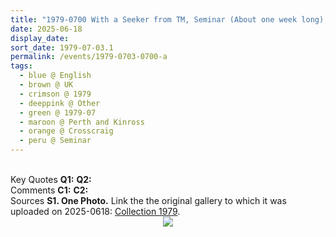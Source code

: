 ```yaml
---
title: "1979-0700 With a Seeker from TM, Seminar (About one week long), Garden, House, Crosscraig, Loch Rannoch (176 kms N of Glasgow in Scotland), Perth and Kinross, UK (to be confirmed)"
date: 2025-06-18
display_date: 
sort_date: 1979-07-03.1
permalink: /events/1979-0703-0700-a
tags:
  - blue @ English
  - brown @ UK
  - crimson @ 1979
  - deeppink @ Other
  - green @ 1979-07
  - maroon @ Perth and Kinross
  - orange @ Crosscraig
  - peru @ Seminar
---
```


<br>

<wave-list>
  <list-title color="DarkSeaGreen" width="55">Key Quotes</list-title>
  <list-item color="BlanchedAlmond" width="280"><b>Q1:</b> <i></i></list-item>
  <list-item color="Lavender" width="280"><b>Q2:</b> <i></i></list-item>
</wave-list>

<br>

<wave-list>
  <list-title color="DarkSeaGreen" width="55">Comments</list-title>
  <list-item color="BlanchedAlmond" width="280"><b>C1:</b> <i></i></list-item>
  <list-item color="Lavender" width="280"><b>C2:</b> <i></i></list-item>
</wave-list>

<br>

<wave-list>
  <list-title color="DarkSeaGreen" width="40">Sources</list-title>
  <list-item color="BlanchedAlmond" width="280"><b>S1. One Photo.</b> Link the the original gallery to which it was uploaded on 2025-0618: <a href="https://eternalmoments.smugmug.com/Collections/Pat-Anslow-Collection/1979">Collection 1979</a>.</list-item>
</wave-list>

<div style="text-align: center"><img src="https://pub-bcc3cbe9b1e94ba1ac28915f7a3900fa.r2.dev/1979-0700_With_a_Seeker_from_TM_Seminar_(About_one_week_long)_Garden_House_Crosscraig_Loch_Rannoch_(176_kms_N_of_Glasgow_in_Scotland)_Perth_and_Kinross_UK_(to_be_confirmed)_01_(Pat_Anslow_Collection).jpg" /></div>